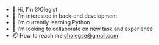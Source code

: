 - 👋 Hi, I’m @Olegist
- 👀 I’m interested in back-end development
- 🌱 I’m currently learning Python
- 💞️ I’m looking to collaborate on new task and experience
- 📫 How to reach me cholegse@gmail.com

<!---
Olegist/Olegist is a ✨ special ✨ repository because its `README.md` (this file) appears on your GitHub profile.
You can click the Preview link to take a look at your changes.
--->
